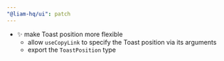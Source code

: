 ```yaml
---
"@liam-hq/ui": patch
---
```


- ✨ make Toast position more flexible
  - allow `useCopyLink` to specify the Toast position via its arguments
  - export the `ToastPosition` type
